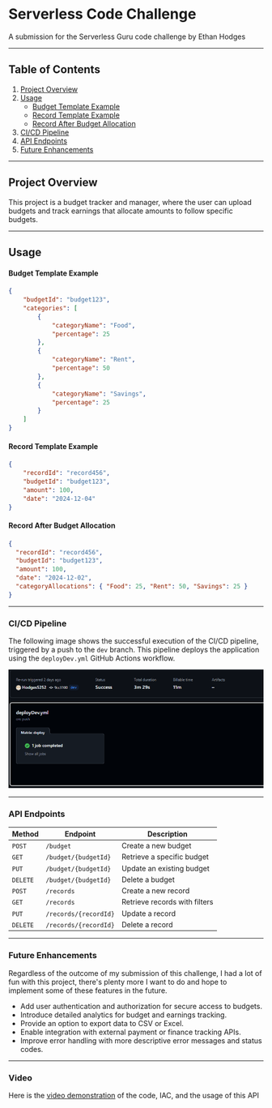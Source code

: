# Serverless Code Challenge

A submission for the Serverless Guru code challenge by Ethan Hodges

---

## **Table of Contents**
1. [Project Overview](#project-overview)
2. [Usage](#usage)
   - [Budget Template Example](#budget-template-example)
   - [Record Template Example](#record-template-example)
   - [Record After Budget Allocation](#record-after-budget-allocation)
3. [CI/CD Pipeline](#cicd-pipeline)
4. [API Endpoints](#api-endpoints)
5. [Future Enhancements](#future-enhancements)

---

## Project Overview

This project is a budget tracker and manager, where the user can upload budgets and track earnings that allocate amounts to follow specific budgets. 

---
## Usage
#### Budget Template Example
```json
{
    "budgetId": "budget123",
    "categories": [
        {
            "categoryName": "Food",
            "percentage": 25
        },
        {
            "categoryName": "Rent",
            "percentage": 50
        },
        {
            "categoryName": "Savings",
            "percentage": 25
        }
    ]
}
```
#### Record Template Example
```json
{
    "recordId": "record456",
    "budgetId": "budget123",
    "amount": 100,
    "date": "2024-12-04"
}

```
#### Record After Budget Allocation
```json
{
  "recordId": "record456",
  "budgetId": "budget123",
  "amount": 100,
  "date": "2024-12-02",
  "categoryAllocations": { "Food": 25, "Rent": 50, "Savings": 25 }
}

```

---

### CI/CD Pipeline

The following image shows the successful execution of the CI/CD pipeline, triggered by a push to the `dev` branch. This pipeline deploys the application using the `deployDev.yml` GitHub Actions workflow.

![CI/CD Pipeline Screenshot](images/dev_deployment.png)

---
### API Endpoints

| **Method** | **Endpoint**          | **Description**               |
|------------|-----------------------|-------------------------------|
| `POST`     | `/budget`             | Create a new budget           |
| `GET`      | `/budget/{budgetId}`  | Retrieve a specific budget    |
| `PUT`      | `/budget/{budgetId}`  | Update an existing budget     |
| `DELETE`   | `/budget/{budgetId}`  | Delete a budget               |
| `POST`     | `/records`            | Create a new record           |
| `GET`      | `/records`            | Retrieve records with filters |
| `PUT`      | `/records/{recordId}` | Update a record               |
| `DELETE`   | `/records/{recordId}` | Delete a record               |
---
### Future Enhancements

Regardless of the outcome of my submission of this challenge, I had a lot of fun with this project, there's plenty more I want to do and hope to implement some of these features in the future. 

- Add user authentication and authorization for secure access to budgets.
- Introduce detailed analytics for budget and earnings tracking.
- Provide an option to export data to CSV or Excel.
- Enable integration with external payment or finance tracking APIs.
- Improve error handling with more descriptive error messages and status codes.

---
### Video

Here is the [video demonstration](https://www.youtube.com) of the code, IAC, and the usage of this API
